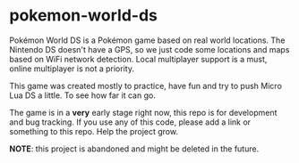 # pokemon-world-ds
Pokémon World DS is a Pokémon game based on real world locations. The Nintendo DS doesn't have a GPS,
so we just code some locations and maps based on WiFi network detection. Local multiplayer support is
a must, online multiplayer is not a priority.

This game was created mostly to practice, have fun and try to push Micro Lua DS a little. To see how far it can go.

The game is in a **very** early stage right now, this repo is for development and bug tracking.
If you use any of this code, please add a link or something to this repo. Help the project grow.

**NOTE**: this project is abandoned and might be deleted in the future.
